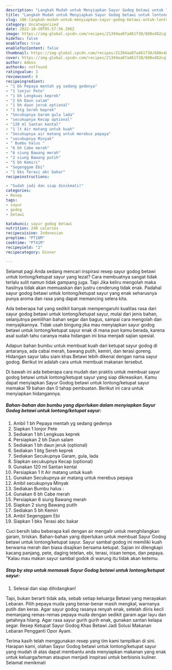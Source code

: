 ```yaml
---
description: "Langkah Mudah untuk Menyiapkan Sayur Godog betawi untuk lontong/ketupat sayur{ yang Bikin Ngiler,  Menu Buat lebaran"
title: "Langkah Mudah untuk Menyiapkan Sayur Godog betawi untuk lontong/ketupat sayur{ yang Bikin Ngiler,  Menu Buat lebaran"
slug: 186-langkah-mudah-untuk-menyiapkan-sayur-godog-betawi-untuk-lontong-ketupat-sayur-yang-bikin-ngiler-menu-buat-lebaran
category: Uncategorized
date: 2022-10-20T05:57:56.296Z
image: https://img-global.cpcdn.com/recipes/21394aa07a461f30/680x482cq70/sayur-godog-betawi-untuk-lontongketupat-sayur-foto-resep-utama.jpg
hideToc: false
enableToc: true
enableTocContent: false
thumbnail: https://img-global.cpcdn.com/recipes/21394aa07a461f30/680x482cq70/sayur-godog-betawi-untuk-lontongketupat-sayur-foto-resep-utama.jpg
cover: https://img-global.cpcdn.com/recipes/21394aa07a461f30/680x482cq70/sayur-godog-betawi-untuk-lontongketupat-sayur-foto-resep-utama.jpg
author: Admin
authorAv: notfound
ratingvalue: 3
reviewcount: 8
recipeingredient:
- "1 bh Pepaya mentah yg sedang gedenya"
- "1 lonjor Pete"
- "1 bh Lengkuas keprek"
- "2 bh Daun salam"
- "1 bh daun jeruk optional"
- "1 btg Sereh keprek"
- "Secukupnya Garam gula lada"
- "secukupnya Kecap optional"
- "120 ml Santan kental"
- "1 lt Air matang untuk kuah"
- "Secukupnya air matang untuk merebus pepaya"
- "secukupnya Minyak"
- " Bumbu halus "
- "6 bh Cabe merah"
- "6 siung Bawang merah"
- "2 siung Bawang putih"
- "5 bh Kemiri"
- "Segenggam Ebi"
- "1 bks Terasi abc bakar"
recipeinstructions:

- "Sudah jadi dan siap dinikmati!"
categories:
- Resep
tags:
- sayur
- godog
- betawi

katakunci: sayur godog betawi 
nutrition: 240 calories
recipecuisine: Indonesian
preptime: "PT18M"
cooktime: "PT41M"
recipeyield: "2"
recipecategory: Dinner

---
```



Selamat pagi Anda sedang mencari inspirasi resep sayur godog betawi untuk lontong/ketupat sayur yang lezat? Cara membuatnya sangat tidak terlalu sulit namun tidak gampang juga. Tapi Jika keliru mengolah maka hasilnya tidak akan memuaskan dan justru cenderung tidak enak. Padahal sayur godog betawi untuk lontong/ketupat sayur yang enak seharusnya punya aroma dan rasa yang dapat memancing selera kita.


Ada beberapa hal yang sedikit banyak mempengaruhi kualitas rasa dari sayur godog betawi untuk lontong/ketupat sayur, mulai dari jenis bahan, selanjutnya pemilihan bahan segar dan bagus, sampai cara mengolah dan menyajikannya. Tidak usah bingung jika mau menyiapkan sayur godog betawi untuk lontong/ketupat sayur enak di mana pun kamu berada, karena asal sudah tahu caranya maka hidangan ini bisa menjadi sajian spesial.

Adapun bahan bumbu untuk membuat kuah dari ketupat sayur godog di antaranya, ada cabai merah, bawang putih, kemiri, dan terasi goreng. Hidangan sayur labu siam khas Betawi lebih dikenal dengan nama sayur godog. Berikut ini adalah cara untuk membuat makanan tersebut.


Di bawah ini ada beberapa cara mudah dan praktis untuk membuat sayur godog betawi untuk lontong/ketupat sayur yang siap dikreasikan. Kamu dapat menyiapkan Sayur Godog betawi untuk lontong/ketupat sayur memakai 19 bahan dan 0 tahap pembuatan. Berikut ini cara untuk menyiapkan hidangannya.

<!--inarticleads1-->

##### Bahan-bahan dan bumbu yang diperlukan dalam menyiapkan Sayur Godog betawi untuk lontong/ketupat sayur:

1. Ambil 1 bh Pepaya mentah yg sedang gedenya
1. Siapkan 1 lonjor Pete
1. Sediakan 1 bh Lengkuas keprek
1. Persiapkan 2 bh Daun salam
1. Sediakan 1 bh daun jeruk (optional)
1. Sediakan 1 btg Sereh keprek
1. Sediakan Secukupnya Garam, gula, lada
1. Siapkan secukupnya Kecap (optional)
1. Gunakan 120 ml Santan kental
1. Persiapkan 1 lt Air matang untuk kuah
1. Gunakan Secukupnya air matang untuk merebus pepaya
1. Ambil secukupnya Minyak
1. Sediakan  Bumbu halus :
1. Gunakan 6 bh Cabe merah
1. Persiapkan 6 siung Bawang merah
1. Siapkan 2 siung Bawang putih
1. Sediakan 5 bh Kemiri
1. Ambil Segenggam Ebi
1. Siapkan 1 bks Terasi abc bakar


Cuci bersih labu beberapa kali dengan air mengalir untuk menghilangkan garam, tiriskan. Bahan-bahan yang diperlukan untuk membuat Sayur Godog betawi untuk lontong/ketupat sayur. Sayur sambal godog ini memiliki kuah berwarna merah dan biasa disajikan bersama ketupat. Sajian ini dilengkapi kacang panjang, pete, daging tetelan, ebi, terasi, irisan tempe, dan pepaya. &#34;Kalau mau makan sayur sambal godok di warung itu tidak akan ketemu. 

<!--inarticleads2-->

##### Step by step untuk memasak Sayur Godog betawi untuk lontong/ketupat sayur:


1. Selesai dan siap dihidangkan!

Tapi, bukan berarti tidak ada, sebab setiap keluarga Betawi yang merayakan Lebaran. Pilih pepaya muda yang benar-benar masih mengkal, warnanya putih dan keras. Agar sayur godog rasanya renyah enak, setelah diiris kecil memanjang remas-remas pepaya muda dengan sedikit garam agar layu dan getahnya hilang. Agar rasa sayur gurih gurih enak, gunakan santan kelapa segar. Resep Ketupat Sayur Godog Khas Betawi Jadi Solusi Makanan Lebaran Pengganti Opor Ayam. 

Terima kasih telah menggunakan resep yang tim kami tampilkan di sini. Harapan kami, olahan Sayur Godog betawi untuk lontong/ketupat sayur yang mudah di atas dapat membantu anda menyiapkan makanan yang enak untuk keluarga/teman ataupun menjadi inspirasi untuk berbisnis kuliner. Selamat menikmati
